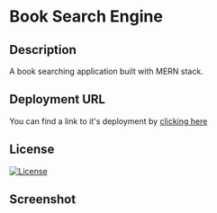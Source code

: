# Book Search Engine

## Description
A book searching application built with MERN stack.

## Deployment URL
You can find a link to it's deployment by [clicking here]()

## License
[![License](https://img.shields.io/badge/License-Apache_2.0-blue.svg)](https://opensource.org/licenses/Apache-2.0)

## Screenshot
